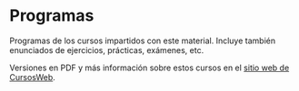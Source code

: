 # Programas

Programas de los cursos impartidos con este material. Incluye también enunciados de ejercicios, prácticas, exámenes, etc.

Versiones en PDF y más información sobre estos cursos en el [sitio web de CursosWeb](http://cursosweb.github.io "CursosWeb").